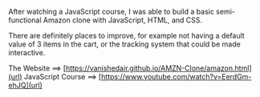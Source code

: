 After watching a JavaScript course, I was able to build a basic semi-functional Amazon clone with JavaScript, HTML, and CSS.

There are definitely places to improve, for example not having a default value of 3 items in the cart, or the tracking system that could be made interactive. 

The Website ==> [https://vanishedair.github.io/AMZN-Clone/amazon.html](url)
JavaScript Course ==> [https://www.youtube.com/watch?v=EerdGm-ehJQ](url)
